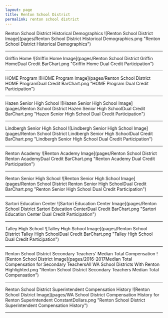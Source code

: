 ```yaml
---
layout: page
title: Renton School District
permalink: renton school district
---
```



Renton School District Historical Demographics
![Renton School District Image](pages/Renton School District Historical Demographics.png "Renton School District Historical Demographics")

___

Griffin Home
![Griffin Home Image](pages/Renton School District Griffin HomeDual Credit BarChart.png "Griffin Home Dual Credit Participation")

___

HOME Program
![HOME Program Image](pages/Renton School District HOME ProgramDual Credit BarChart.png "HOME Program Dual Credit Participation")

___

Hazen Senior High School
![Hazen Senior High School Image](pages/Renton School District Hazen Senior High SchoolDual Credit BarChart.png "Hazen Senior High School Dual Credit Participation")

___

Lindbergh Senior High School
![Lindbergh Senior High School Image](pages/Renton School District Lindbergh Senior High SchoolDual Credit BarChart.png "Lindbergh Senior High School Dual Credit Participation")

___

Renton Academy
![Renton Academy Image](pages/Renton School District Renton AcademyDual Credit BarChart.png "Renton Academy Dual Credit Participation")

___

Renton Senior High School
![Renton Senior High School Image](pages/Renton School District Renton Senior High SchoolDual Credit BarChart.png "Renton Senior High School Dual Credit Participation")

___

Sartori Education Center
![Sartori Education Center Image](pages/Renton School District Sartori Education CenterDual Credit BarChart.png "Sartori Education Center Dual Credit Participation")

___

Talley High School
![Talley High School Image](pages/Renton School District Talley High SchoolDual Credit BarChart.png "Talley High School Dual Credit Participation")

___

Renton School District Secondary Teachers' Median Total Compensation
![Renton School District Image](pages/2016-2017Median Total Compensation for Secondary TeachersAll WA School Districts With Renton Highlighted.png "Renton School District Secondary Teachers Median Total Compensation")

___

Renton School District Superintendent Compensation History
![Renton School District Image](pages/WA School District Compensation History for Renton Superintendent ConstantDollars.png "Renton School District Superintendent Compensation History")

___

